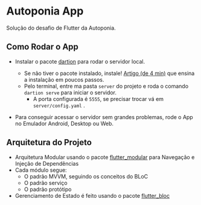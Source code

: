 # Autoponia App

Solução do desafio de Flutter da Autoponia.

## Como Rodar o App

- Instalar o pacote [dartion](https://pub.dev/packages/dartion) para rodar o servidor local.
    - Se não tiver o pacote instalado, instale! [Artigo (de 4 min)](https://medium.com/@correiarangel/mini-servidor-web-no-flutter-com-dartion-56c43e57d225) que ensina a instalação em poucos passos.
    - Pelo terminal, entre ma pasta `server` do projeto e roda o comando `dartion serve` para iniciar o servidor. 
        - A porta configurada é `5555`, se precisar trocar vá em `server/config.yaml` .

- Para conseguir acessar o servidor sem grandes problemas, rode o App no Emulador Android, Desktop ou Web.

## Arquitetura do Projeto

- Arquitetura Modular usando o pacote [flutter_modular](https://pub.dev/packages/flutter_modular) para Navegação e Injeção de Dependências
- Cada módulo segue:
    - O padrão MVVM, seguindo os conceitos do BLoC
    - O padrão serviço
    - O padrão protótipo
- Gerenciamento de Estado é feito usando o pacote [flutter_bloc](https://pub.dev/packages/flutter_bloc)





